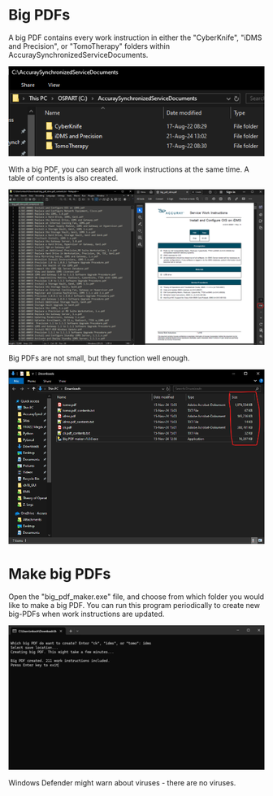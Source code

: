 # Big PDFs

A big PDF contains every work instruction in either the "CyberKnife", "iDMS and Precision", or "TomoTherapy" folders within AccuraySynchronizedServiceDocuments.

![AccuraySynchronizedServiceDocuments](/images/sync_docs.png)

With a big PDF, you can search all work instructions at the same time. A table of contents is also created.

![Output Files](/images/output_files.png)

Big PDFs are not small, but they function well enough.

![Explorer](/images/explorer.png)

# Make big PDFs

Open the "big_pdf_maker.exe" file, and choose from which folder you would like to make a big PDF. You can run this program periodically to create new big-PDFs when work instructions are updated.

![CLI](/images/command_line.png)

Windows Defender might warn about viruses - there are no viruses.
